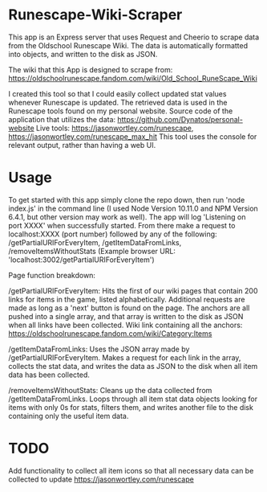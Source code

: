 # Runescape-Wiki-Scraper
This app is an Express server that uses Request and Cheerio to scrape data from the Oldschool Runescape Wiki. The data is automatically formatted into objects, and written to the disk as JSON.

The wiki that this App is designed to scrape from:
https://oldschoolrunescape.fandom.com/wiki/Old_School_RuneScape_Wiki

I created this tool so that I could easily collect updated stat values whenever Runescape is updated. The retrieved data is used in the Runescape tools found on my personal website. 
Source code of the application that utilizes the data: https://github.com/Dynatos/personal-website
Live tools: https://jasonwortley.com/runescape, https://jasonwortley.com/runescape_max_hit
This tool uses the console for relevant output, rather than having a web UI.

# Usage
To get started with this app simply clone the repo down, then run 'node index.js' in the command line (I used Node Version 10.11.0 and NPM Version 6.4.1, but other version may work as well). The app will log 'Listening on port XXXX' when successfully started. From there make a request to localhost:XXXX (port number) followed by any of the following: 
/getPartialURIForEveryItem, /getItemDataFromLinks, /removeItemsWithoutStats
(Example browser URL: 'localhost:3002/getPartialURIForEveryItem')

Page function breakdown:

  /getPartialURIForEveryItem:
    Hits the first of our wiki pages that contain 200 links for items in the game, listed alphabetically. Additional requests are made
    as long as a 'next' button is found on the page. The anchors are all pushed into a single array, and that array is written to the
    disk as JSON when all links have been collected.
    Wiki link containing all the anchors: https://oldschoolrunescape.fandom.com/wiki/Category:Items
    
    
  /getItemDataFromLinks:
    Uses the JSON array made by /getPartialURIForEveryItem. Makes a request for each link in the array, collects the stat data, and
    writes the data as JSON to the disk when all item data has been collected.
    
    
  /removeItemsWithoutStats:
    Cleans up the data collected from /getItemDataFromLinks. Loops through all item stat data objects looking for items with only 0s for 
    stats, filters them, and writes another file to the disk containing only the useful item data.


# TODO
  Add functionality to collect all item icons so that all necessary data can be collected to update https://jasonwortley.com/runescape
